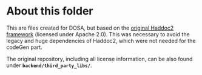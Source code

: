 # About this folder

This are files created for DOSA, but based on the [original Haddoc2 framework](https://github.com/DreamIP/haddoc2) (licensed under Apache 2.0).
This was necessary to avoid the legacy and huge dependencies of Haddoc2, which were not needed for the codeGen part.

The original repository, including all license information, can be also found under **`backend/third_party_libs/`**.




